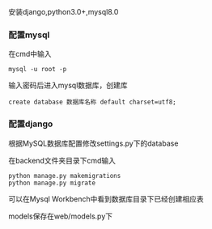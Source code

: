 安装django,python3.0+,mysql8.0

### 配置mysql  

在cmd中输入

```
mysql -u root -p
```

输入密码后进入mysql数据库，创建库

```mysql
create database 数据库名称 default charset=utf8;
```

### 配置django

根据MySQL数据库配置修改settings.py下的database

在backend文件夹目录下cmd输入

```
python manage.py makemigrations
python manage.py migrate
```

可以在Mysql Workbench中看到数据库目录下已经创建相应表

models保存在web/models.py下
